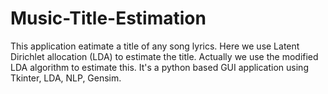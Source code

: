 # Music-Title-Estimation

This application eatimate a title of any song lyrics.
Here we use Latent Dirichlet allocation (LDA) to estimate the title. Actually we use the modified LDA algorithm to estimate this.
It's a python based GUI application using Tkinter, LDA, NLP, Gensim.
